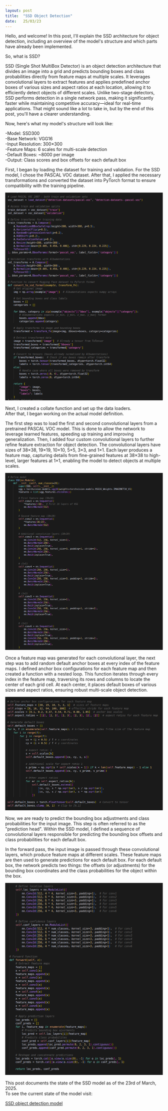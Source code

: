 ```yaml
---
layout: post
title:  "SSD Object Detection"
date:   25/03/23
---
```


<p class="intro"><span class="dropcap">H</span>ello, and welcome! In this post, I'll explain the SSD architecture for object detection, including an overview of the model's structure and which parts have already been implemented.</p>

So, what is SSD?

SSD (Single Shot MultiBox Detector) is an object detection architecture that divides an image into a grid and predicts bounding boxes and class probabilities directly from feature maps at multiple scales. It leverages convolutional layers to extract features and applies predefined anchor boxes of various sizes and aspect ratios at each location, allowing it to efficiently detect objects of different scales. Unlike two-stage detectors, SSD performs detection in a single network pass, making it significantly faster while maintaining competitive accuracy—ideal for real-time applications.
That might sound like a lot to take in, but by the end of this post, you'll have a clearer understanding.

Now, here's what my model's structure will look like:

-Model: SSD300<br>
-Base Network: VGG16<br>
-Input Resolution: 300×300<br>
-Feature Maps: 6 scales for multi-scale detection<br>
-Default Boxes: ~8000 per image<br>
-Output: Class scores and box offsets for each default box<br>

First, I began by loading the dataset for training and validation. For the SSD model, I chose the PASCAL VOC dataset. After that, I applied the necessary transformations and converted the dataset into PyTorch format to ensure compatibility with the training pipeline.

<img src="/assets/img/pascal-voc.jpg" alt="">

Next, I created a collate function and set up the data loaders.<br>
After that, I began working on the actual model definition.

The first step was to load the first and second convolutional layers from a pretrained PASCAL VOC model. This is done to allow the network to leverage learned features, speeding up training and improving generalization. Then, I added four custom convolutional layers to further refine feature extraction for object detection. The convolutional layers have sizes of 38×38, 19×19, 10×10, 5×5, 3×3, and 1×1. Each layer produces a feature map, capturing details from fine-grained features at 38×38 to high-level, larger features at 1×1, enabling the model to detect objects at multiple scales.

<img src="/assets/img/conv-layers.jpg" alt="">

Once a feature map was generated for each convolutional layer, the next step was to add random default anchor boxes at every index of the feature maps. I defined anchor box configurations for each feature map and then created a function with a nested loop. This function iterates through every index in the feature map, traversing its rows and columns to locate the center of each grid cell. At each center, it places default boxes of various sizes and aspect ratios, ensuring robust multi-scale object detection.

<img src="/assets/img/default-boxes.jpg" alt="">

Now, we are ready to predict the bounding box adjustments and class probabilities for the input image. This step is often referred to as the "prediction head". Within the SSD model, I defined a sequence of convolutional layers responsible for predicting the bounding box offsets and class probabilities for each default box.

In the forward pass, the input image is passed through these convolutional layers, which produce feature maps at different scales. These feature maps are then used to generate predictions for each default box. For each default box, the network predicts two things: the offsets (or adjustments) for the bounding box coordinates and the class probabilities for the object within the box.

<img src="/assets/img/forward-function.jpg" alt="">

This post documents the state of the SSD model as of the 23rd of March, 2025.<br>
To see the current state of the model visit:

<a href="https://github.com/adrirubio/ml-rover/blob/main/ssd/ssd-object-detection.py">SSD object detection model</a>
